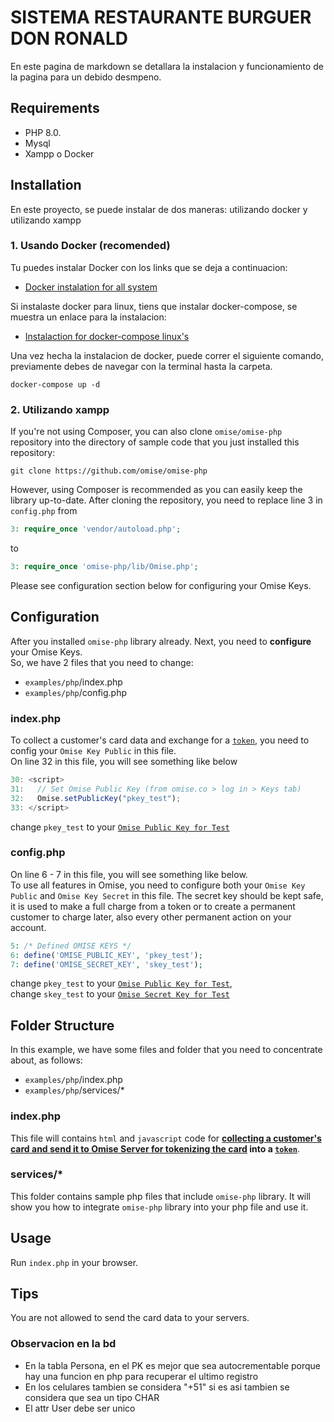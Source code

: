 # SISTEMA RESTAURANTE BURGUER DON RONALD

En este pagina de markdown se detallara la instalacion y funcionamiento de la pagina para un debido desmpeno.

## Requirements
- PHP 8.0.
- Mysql 
- Xampp o Docker

## Installation
En este proyecto, se puede instalar de dos maneras: utilizando docker y utilizando xampp 

### 1. Usando Docker (recomended)
Tu puedes instalar Docker con los links que se deja a continuacion: 
* [Docker instalation for all system](https://docs.docker.com/engine/install/)

Si instalaste docker para linux, tiens que instalar docker-compose, se muestra un enlace para la instalacion:
* [Instalaction for docker-compose linux's](https://docs.docker.com/compose/install/compose-plugin/#installing-compose-on-linux-systems)

Una vez hecha la instalacion de docker, puede correr el siguiente comando, previamente debes de navegar con la terminal hasta la carpeta.

```
docker-compose up -d
```


### 2. Utilizando xampp

If you're not using Composer, you can also clone `omise/omise-php` repository into the directory of sample code that you just installed this repository:

```
git clone https://github.com/omise/omise-php
```

However, using Composer is recommended as you can easily keep the library up-to-date. After cloning the repository, you need to replace line 3 in `config.php` from
```php
3: require_once 'vendor/autoload.php';
```

to

```php
3: require_once 'omise-php/lib/Omise.php';
```

Please see configuration section below for configuring your Omise Keys.

## Configuration
After you installed `omise-php` library already. Next, you need to **configure** your Omise Keys.  
So, we have 2 files that you need to change:
- `examples/php`/index.php
- `examples/php`/config.php 

### index.php
To collect a customer's card data and exchange for a [`token`](https://docs.omise.co/api/tokens/), you need to config your `Omise Key Public` in this file.  
On line 32 in this file, you will see something like below
```javascript
30: <script>
31:   // Set Omise Public Key (from omise.co > log in > Keys tab)
32:   Omise.setPublicKey("pkey_test");
33: </script>
```
change `pkey_test` to your [`Omise Public Key for Test`](https://docs.omise.co/api/authentication/)

### config.php
On line 6 - 7 in this file, you will see something like below.  
To use all features in Omise, you need to configure both your `Omise Key Public` and `Omise Key Secret` in this file. The secret key should be kept safe, it is used to make a full charge from a token or to create a permanent customer to charge later, also every other permanent action on your account.  
```php
5: /* Defined OMISE KEYS */
6: define('OMISE_PUBLIC_KEY', 'pkey_test');
7: define('OMISE_SECRET_KEY', 'skey_test');
```
change `pkey_test` to your [`Omise Public Key for Test`](https://docs.omise.co/api/authentication/),  
change `skey_test` to your [`Omise Secret Key for Test`](https://docs.omise.co/api/authentication/)


## Folder Structure
In this example, we have some files and folder that you need to concentrate about, as follows:
- `examples/php`/index.php
- `examples/php`/services/*

### index.php
This file will contains `html` and `javascript` code for **[collecting a customer's card and send it to Omise Server for tokenizing the card](https://docs.omise.co/collecting-card-information/) into a  [`token`](https://docs.omise.co/api/tokens/)**.

### services/*
This folder contains sample php files that include `omise-php` library. It will show you how to integrate `omise-php` library into your php file and use it.

## Usage
Run `index.php` in your browser.

## Tips
You are not allowed to send the card data to your servers.

### Observacion en la bd 
- En la tabla Persona, en el PK es mejor que sea autocrementable porque hay una funcion en php para recuperar el ultimo registro 
- En los celulares tambien se considera "+51" si es asi tambien se considera que sea un tipo CHAR 
- El attr User debe ser unico 